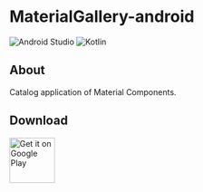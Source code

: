 # MaterialGallery-android  

![Android Studio](https://img.shields.io/badge/Android%20Studio-3.6.0%20Beta4-green.svg)
![Kotlin](https://img.shields.io/badge/kotlin-1.3.60-yellow.svg)

## About  
Catalog application of Material Components.  

## Download  

[<img src="https://play.google.com/intl/en_us/badges/images/generic/en_badge_web_generic.png"
alt="Get it on Google Play" height="80">](https://play.google.com/store/apps/details?id=com.numero.material_gallery)
